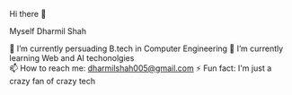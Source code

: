 Hi there 👋

Myself Dharmil Shah

🔭 I’m currently persuading B.tech in Computer Engineering
🌱 I’m currently learning Web and AI techonolgies  
📫 How to reach me: dharmilshah005@gmail.com
⚡ Fun fact: I'm just a crazy fan of crazy tech

<!--
**shahsdharmil/shahsdharmil** is a ✨ _special_ ✨ repository because its `README.md` (this file) appears on your GitHub profile.

Here are some ideas to get you started:

- 🔭 I’m currently working on ...
- 🌱 I’m currently learning ...
- 👯 I’m looking to collaborate on ...
- 🤔 I’m looking for help with ...
- 💬 Ask me about ...
- 📫 How to reach me: ...
- 😄 Pronouns: ...
- ⚡ Fun fact: ...
-->
